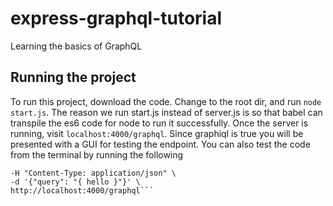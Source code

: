 # express-graphql-tutorial
Learning the basics of GraphQL

## Running the project
To run this project, download the code. Change to the root dir, and run ```node start.js```. The reason we run start.js instead of server.js is so that babel can transpile the es6 code for node to run it successfully.
Once the server is running, visit ```localhost:4000/graphql```. Since graphiql is true you will be presented with a GUI for testing the endpoint.
You can also test the code from the terminal by running the following 
```curl -X POST \
-H "Content-Type: application/json" \
-d '{"query": "{ hello }"}' \
http://localhost:4000/graphql```
